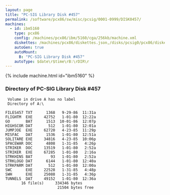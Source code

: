 ```yaml
---
layout: page
title: "PC-SIG Library Disk #457"
permalink: /software/pcx86/sw/misc/pcsig/0001-0999/DISK0457/
machines:
  - id: ibm5160
    type: pcx86
    config: /machines/pcx86/ibm/5160/cga/256kb/machine.xml
    diskettes: /machines/pcx86/diskettes.json,/disks/pcsig0/pcx86/diskettes.json
    autoGen: true
    autoMount:
      B: "PC-SIG Library Disk #457"
    autoType: $date\r$time\rB:\rDIR\r
---
```


{% include machine.html id="ibm5160" %}

### Directory of PC-SIG Library Disk #457

     Volume in drive A has no label
     Directory of A:\

    FILES457 TXT      1368   9-29-86  11:31a
    FLIGHTM  EXE     42752   1-01-80  12:22a
    GO       BAT      1513  10-01-86  12:07p
    HIGHSCOR DAT       512   1-01-80  12:01a
    JUMPJOE  EXE     62720   4-23-85  11:29p
    MISFAC   DAT      1536   1-01-80  12:51a
    SOLITARE EXE     34816   4-23-85  10:06p
    SPACEWAR DOC      4808   1-31-85   4:26p
    STRIKER  DOC     13519   1-01-80   2:52a
    STRIKER  EXE     67285   1-01-80   2:16a
    STRKHINS BAT        93   1-01-80   2:52a
    STRKLOGO DAT      6144   1-01-80  12:40a
    STRKPARM DAT       512   1-01-80  12:00a
    SWC      EXE     22528   1-31-85   4:48p
    SWH      EXE     25088   1-31-85   4:36p
    TUNNELS  DAT     49152   1-01-80  12:36a
           16 file(s)     334346 bytes
                           21504 bytes free
